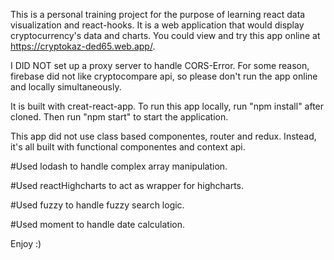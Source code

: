 This is a personal training project for the purpose of learning react data visualization and react-hooks.
It is a web application that would display cryptocurrency's data and charts.
You could view and try this app online at https://cryptokaz-ded65.web.app/.

I DID NOT set up a proxy server to handle CORS-Error. For some reason, firebase did not like cryptocompare api, so please don't run the app online and locally simultaneously.

It is built with creat-react-app.
To run this app locally, run "npm install" after cloned.
Then run "npm start" to start the application.

This app did not use class based componentes, router and redux.
Instead, it's all built with functional componentes and context api.

#Used lodash to handle complex array manipulation.

#Used reactHighcharts to act as wrapper for highcharts.

#Used fuzzy to handle fuzzy search logic.

#Used moment to handle date calculation.

Enjoy :)

